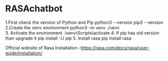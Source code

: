 # RASAchatbot

1.First check the  version of Python and Pip
 python3 --version
 pip3 --version
2.Create the venv environment
  python3 -m venv ./venv  
3. Activate the environment
  .\venv\Scripts\activate
4. If pip has old version than upgrade it
   pip install -U pip
 5. Install rasa
   pip install rasa
   
   
 Official website of Rasa Installation -https://rasa.com/docs/rasa/user-guide/installation/
